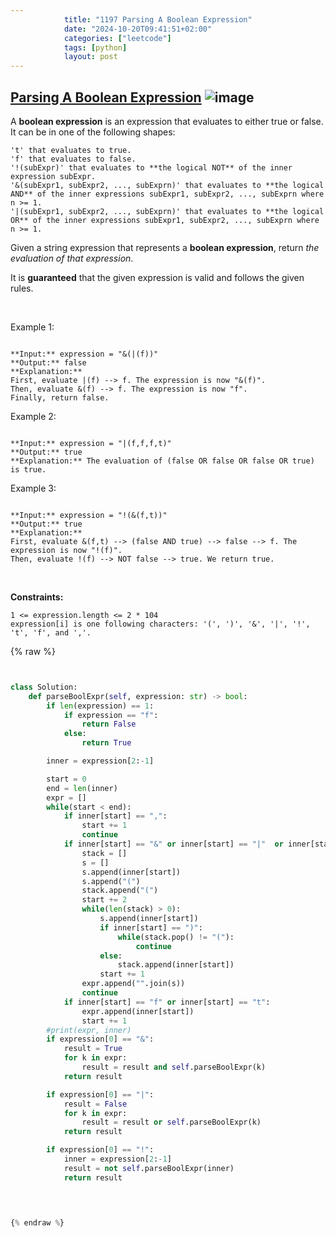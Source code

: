 ```yaml
---
            title: "1197 Parsing A Boolean Expression"
            date: "2024-10-20T09:41:51+02:00"
            categories: ["leetcode"]
            tags: [python]
            layout: post
---
```

            
## [Parsing A Boolean Expression](https://leetcode.com/problems/parsing-a-boolean-expression) ![image](https://img.shields.io/badge/Difficulty-Hard-red)

A **boolean expression** is an expression that evaluates to either true or false. It can be in one of the following shapes:

	't' that evaluates to true.
	'f' that evaluates to false.
	'!(subExpr)' that evaluates to **the logical NOT** of the inner expression subExpr.
	'&(subExpr1, subExpr2, ..., subExprn)' that evaluates to **the logical AND** of the inner expressions subExpr1, subExpr2, ..., subExprn where n >= 1.
	'|(subExpr1, subExpr2, ..., subExprn)' that evaluates to **the logical OR** of the inner expressions subExpr1, subExpr2, ..., subExprn where n >= 1.

Given a string expression that represents a **boolean expression**, return *the evaluation of that expression*.

It is **guaranteed** that the given expression is valid and follows the given rules.

 

Example 1:

```

**Input:** expression = "&(|(f))"
**Output:** false
**Explanation:** 
First, evaluate |(f) --> f. The expression is now "&(f)".
Then, evaluate &(f) --> f. The expression is now "f".
Finally, return false.

```

Example 2:

```

**Input:** expression = "|(f,f,f,t)"
**Output:** true
**Explanation:** The evaluation of (false OR false OR false OR true) is true.

```

Example 3:

```

**Input:** expression = "!(&(f,t))"
**Output:** true
**Explanation:** 
First, evaluate &(f,t) --> (false AND true) --> false --> f. The expression is now "!(f)".
Then, evaluate !(f) --> NOT false --> true. We return true.

```

 

**Constraints:**

	1 <= expression.length <= 2 * 104
	expression[i] is one following characters: '(', ')', '&', '|', '!', 't', 'f', and ','.

{% raw %}


````python


class Solution:
    def parseBoolExpr(self, expression: str) -> bool:
        if len(expression) == 1:
            if expression == "f":
                return False
            else:
                return True

        inner = expression[2:-1]

        start = 0 
        end = len(inner) 
        expr = []
        while(start < end):
            if inner[start] == ",":
                start += 1
                continue
            if inner[start] == "&" or inner[start] == "|"  or inner[start] == "!" :
                stack = []
                s = []
                s.append(inner[start])
                s.append("(")
                stack.append("(")
                start += 2
                while(len(stack) > 0):
                    s.append(inner[start])
                    if inner[start] == ")":
                        while(stack.pop() != "("):
                            continue
                    else:
                        stack.append(inner[start])
                    start += 1
                expr.append("".join(s))
                continue
            if inner[start] == "f" or inner[start] == "t":
                expr.append(inner[start])
                start += 1
        #print(expr, inner)
        if expression[0] == "&":
            result = True
            for k in expr:
                result = result and self.parseBoolExpr(k)
            return result

        if expression[0] == "|":
            result = False
            for k in expr:
                result = result or self.parseBoolExpr(k)
            return result

        if expression[0] == "!":
            inner = expression[2:-1]
            result = not self.parseBoolExpr(inner)
            return result

        


{% endraw %}
